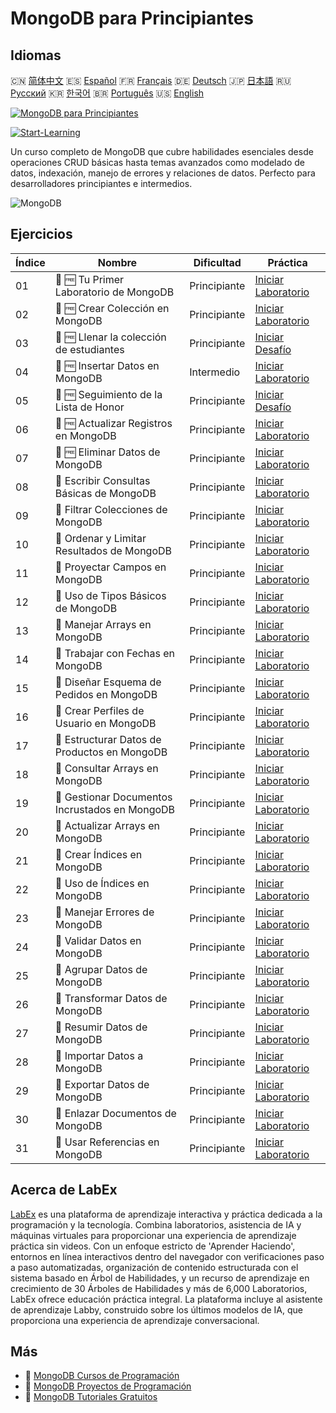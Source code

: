 # MongoDB para Principiantes

## Idiomas

🇨🇳 [简体中文](README_zh.md) 🇪🇸 [Español](README_es.md) 🇫🇷 [Français](README_fr.md) 🇩🇪 [Deutsch](README_de.md) 🇯🇵 [日本語](README_ja.md) 🇷🇺 [Русский](README_ru.md) 🇰🇷 [한국어](README_ko.md) 🇧🇷 [Português](README_pt.md) 🇺🇸 [English](README.md) 

[![MongoDB para Principiantes](https://cover-creator.labex.io/mongodb-for-beginners.png?lang=es)](https://labex.io/es/courses/mongodb-for-beginners)

[![Start-Learning](https://img.shields.io/badge/Start-Learning-whitesmoke?style=for-the-badge)](https://labex.io/es/courses/mongodb-for-beginners)

Un curso completo de MongoDB que cubre habilidades esenciales desde operaciones CRUD básicas hasta temas avanzados como modelado de datos, indexación, manejo de errores y relaciones de datos. Perfecto para desarrolladores principiantes e intermedios.

![MongoDB](https://img.shields.io/badge/MongoDB-whitesmoke?style=for-the-badge&logo=mongodb)


## Ejercicios

|   Índice | Nombre                                          | Dificultad   | Práctica                                                                                                                                              |
|----------|-------------------------------------------------|--------------|-------------------------------------------------------------------------------------------------------------------------------------------------------|
|       01 | 🧩 🆓 Tu Primer Laboratorio de MongoDB          | Principiante | <a target='_blank' href='https://labex.io/es/labs/mongodb-your-first-mongodb-lab-420660?course=mongodb-for-beginners'>Iniciar Laboratorio</a>         |
|       02 | 🧩 🆓 Crear Colección en MongoDB                | Principiante | <a target='_blank' href='https://labex.io/es/labs/mongodb-create-mongodb-collection-420695?course=mongodb-for-beginners'>Iniciar Laboratorio</a>      |
|       03 | 🎯 🆓 Llenar la colección de estudiantes        | Principiante | <a target='_blank' href='https://labex.io/es/labs/mongodb-populate-the-students-collection-425481?course=mongodb-for-beginners'>Iniciar Desafío</a>   |
|       04 | 🧩 🆓 Insertar Datos en MongoDB                 | Intermedio   | <a target='_blank' href='https://labex.io/es/labs/mongodb-insert-data-in-mongodb-420696?course=mongodb-for-beginners'>Iniciar Laboratorio</a>         |
|       05 | 🎯 🆓 Seguimiento de la Lista de Honor          | Principiante | <a target='_blank' href='https://labex.io/es/labs/mongodb-honor-roll-tracker-425476?course=mongodb-for-beginners'>Iniciar Desafío</a>                 |
|       06 | 🧩 🆓 Actualizar Registros en MongoDB           | Principiante | <a target='_blank' href='https://labex.io/es/labs/mongodb-update-mongodb-records-420823?course=mongodb-for-beginners'>Iniciar Laboratorio</a>         |
|       07 | 🧩 🆓 Eliminar Datos de MongoDB                 | Principiante | <a target='_blank' href='https://labex.io/es/labs/mongodb-delete-mongodb-data-420822?course=mongodb-for-beginners'>Iniciar Laboratorio</a>            |
|       08 | 🧩  Escribir Consultas Básicas de MongoDB       | Principiante | <a target='_blank' href='https://labex.io/es/labs/mongodb-write-basic-mongodb-queries-420824?course=mongodb-for-beginners'>Iniciar Laboratorio</a>    |
|       09 | 🧩  Filtrar Colecciones de MongoDB              | Principiante | <a target='_blank' href='https://labex.io/es/labs/mongodb-filter-mongodb-collections-421806?course=mongodb-for-beginners'>Iniciar Laboratorio</a>     |
|       10 | 🧩  Ordenar y Limitar Resultados de MongoDB     | Principiante | <a target='_blank' href='https://labex.io/es/labs/mongodb-sort-and-limit-mongodb-results-421807?course=mongodb-for-beginners'>Iniciar Laboratorio</a> |
|       11 | 🧩  Proyectar Campos en MongoDB                 | Principiante | <a target='_blank' href='https://labex.io/es/labs/mongodb-project-mongodb-fields-422089?course=mongodb-for-beginners'>Iniciar Laboratorio</a>         |
|       12 | 🧩  Uso de Tipos Básicos de MongoDB             | Principiante | <a target='_blank' href='https://labex.io/es/labs/mongodb-use-mongodb-basic-types-422097?course=mongodb-for-beginners'>Iniciar Laboratorio</a>        |
|       13 | 🧩  Manejar Arrays en MongoDB                   | Principiante | <a target='_blank' href='https://labex.io/es/labs/mongodb-handle-mongodb-arrays-422084?course=mongodb-for-beginners'>Iniciar Laboratorio</a>          |
|       14 | 🧩  Trabajar con Fechas en MongoDB              | Principiante | <a target='_blank' href='https://labex.io/es/labs/mongodb-work-with-mongodb-dates-422101?course=mongodb-for-beginners'>Iniciar Laboratorio</a>        |
|       15 | 🧩  Diseñar Esquema de Pedidos en MongoDB       | Principiante | <a target='_blank' href='https://labex.io/es/labs/mongodb-design-mongodb-order-schema-422080?course=mongodb-for-beginners'>Iniciar Laboratorio</a>    |
|       16 | 🧩  Crear Perfiles de Usuario en MongoDB        | Principiante | <a target='_blank' href='https://labex.io/es/labs/mongodb-build-mongodb-user-profiles-422077?course=mongodb-for-beginners'>Iniciar Laboratorio</a>    |
|       17 | 🧩  Estructurar Datos de Productos en MongoDB   | Principiante | <a target='_blank' href='https://labex.io/es/labs/mongodb-structure-mongodb-product-data-422092?course=mongodb-for-beginners'>Iniciar Laboratorio</a> |
|       18 | 🧩  Consultar Arrays en MongoDB                 | Principiante | <a target='_blank' href='https://labex.io/es/labs/mongodb-query-mongodb-arrays-422090?course=mongodb-for-beginners'>Iniciar Laboratorio</a>           |
|       19 | 🧩  Gestionar Documentos Incrustados en MongoDB | Principiante | <a target='_blank' href='https://labex.io/es/labs/mongodb-manage-mongodb-embedded-docs-422088?course=mongodb-for-beginners'>Iniciar Laboratorio</a>   |
|       20 | 🧩  Actualizar Arrays en MongoDB                | Principiante | <a target='_blank' href='https://labex.io/es/labs/mongodb-update-mongodb-arrays-422095?course=mongodb-for-beginners'>Iniciar Laboratorio</a>          |
|       21 | 🧩  Crear Índices en MongoDB                    | Principiante | <a target='_blank' href='https://labex.io/es/labs/mongodb-create-mongodb-indexes-422078?course=mongodb-for-beginners'>Iniciar Laboratorio</a>         |
|       22 | 🧩  Uso de Índices en MongoDB                   | Principiante | <a target='_blank' href='https://labex.io/es/labs/mongodb-use-mongodb-indexes-422098?course=mongodb-for-beginners'>Iniciar Laboratorio</a>            |
|       23 | 🧩  Manejar Errores de MongoDB                  | Principiante | <a target='_blank' href='https://labex.io/es/labs/mongodb-handle-mongodb-errors-422085?course=mongodb-for-beginners'>Iniciar Laboratorio</a>          |
|       24 | 🧩  Validar Datos en MongoDB                    | Principiante | <a target='_blank' href='https://labex.io/es/labs/mongodb-validate-mongodb-data-422100?course=mongodb-for-beginners'>Iniciar Laboratorio</a>          |
|       25 | 🧩  Agrupar Datos de MongoDB                    | Principiante | <a target='_blank' href='https://labex.io/es/labs/mongodb-group-mongodb-data-422083?course=mongodb-for-beginners'>Iniciar Laboratorio</a>             |
|       26 | 🧩  Transformar Datos de MongoDB                | Principiante | <a target='_blank' href='https://labex.io/es/labs/mongodb-transform-mongodb-data-422094?course=mongodb-for-beginners'>Iniciar Laboratorio</a>         |
|       27 | 🧩  Resumir Datos de MongoDB                    | Principiante | <a target='_blank' href='https://labex.io/es/labs/mongodb-summarize-mongodb-data-422093?course=mongodb-for-beginners'>Iniciar Laboratorio</a>         |
|       28 | 🧩  Importar Datos a MongoDB                    | Principiante | <a target='_blank' href='https://labex.io/es/labs/mongodb-import-mongodb-data-422086?course=mongodb-for-beginners'>Iniciar Laboratorio</a>            |
|       29 | 🧩  Exportar Datos de MongoDB                   | Principiante | <a target='_blank' href='https://labex.io/es/labs/mongodb-export-mongodb-data-422081?course=mongodb-for-beginners'>Iniciar Laboratorio</a>            |
|       30 | 🧩  Enlazar Documentos de MongoDB               | Principiante | <a target='_blank' href='https://labex.io/es/labs/mongodb-link-mongodb-documents-422087?course=mongodb-for-beginners'>Iniciar Laboratorio</a>         |
|       31 | 🧩  Usar Referencias en MongoDB                 | Principiante | <a target='_blank' href='https://labex.io/es/labs/mongodb-use-mongodb-references-422099?course=mongodb-for-beginners'>Iniciar Laboratorio</a>         |

## Acerca de LabEx

[LabEx](https://labex.io) es una plataforma de aprendizaje interactiva y práctica dedicada a la programación y la tecnología. Combina laboratorios, asistencia de IA y máquinas virtuales para proporcionar una experiencia de aprendizaje práctica sin videos. Con un enfoque estricto de 'Aprender Haciendo', entornos en línea interactivos dentro del navegador con verificaciones paso a paso automatizadas, organización de contenido estructurada con el sistema basado en Árbol de Habilidades, y un recurso de aprendizaje en crecimiento de 30 Árboles de Habilidades y más de 6,000 Laboratorios, LabEx ofrece educación práctica integral. La plataforma incluye al asistente de aprendizaje Labby, construido sobre los últimos modelos de IA, que proporciona una experiencia de aprendizaje conversacional.

## Más

- 🔗 [MongoDB Cursos de Programación](https://github.com/labex-labs/awesome-programming-courses)
- 🔗 [MongoDB Proyectos de Programación](https://github.com/labex-labs/awesome-programming-projects)
- 🔗 [MongoDB Tutoriales Gratuitos](https://github.com/labex-labs/mongodb-free-tutorials)

